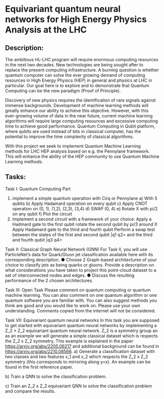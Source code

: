 # Equivariant quantum neural networks for High Energy Physics Analysis at the LHC

## Description:

The ambitious HL-LHC program will require enormous computing resources in the next two decades. New technologies are being sought after to replace the present computing infrastructure. A burning question is whether quantum computer can solve the ever growing demand of computing resources in High Energy Physics (HEP) in general and physics at LHC in particular. Our goal here is to explore and to demonstrate that Quantum Computing can be the new paradigm (Proof of Principle).

Discovery of new physics requires the identification of rare signals against immense backgrounds. Development of machine learning methods will greatly enhance our ability to achieve this objective. However, with this ever-growing volume of data in the near future, current machine learning algorithms will require large computing resources and excessive computing time to achieve good performance. Quantum Computing in Qubit platform, where qubits are used instead of bits in classical computer, has the potential to improve the time complexity of classical algorithms.

With this project we seek to implement Quantum Machine Learning methods for LHC HEP analysis based on e.g. the Pennylane framework. This will enhance the ability of the HEP community to use Quantum Machine Learning methods.

## Tasks:
Task I: Quantum Computing Part 
1) implement a simple quantum operation with Cirq or Pennylane
a) With 5 qubits 
b) Apply Hadamard operation on every qubit 
c) Apply CNOT operation on (0, 1), (1,2), (2,3), (3,4) 
d) SWAP (0, 4) 
e) Rotate X with pi/2 on any qubit 
f) Plot the circuit 
2) Implement a second circuit with a framework of your choice:
Apply a Hadmard gate to the first qubit
rotate the second qubit by pi/3 around X
Apply Hadamard gate to the third and fourth qubit
Perform a swap test between the states of the first and second qubit |q1 q2> and the third and fourth qubit |q3 q4>

Task II: Classical Graph Neural Network (GNN) 
For Task II, you will use ParticleNet’s data for Quark/Gluon jet classification available here with its corresponding description. 
● Choose 2 Graph-based architectures of your choice to classify jets as being quarks or gluons. Provide a description on what considerations you have taken to project this point-cloud dataset to a set of interconnected nodes and edges. 
● Discuss the resulting performance of the 2 chosen architectures. 


Task III: Open Task 
Please comment on quantum computing or quantum machine learning. You can also comment on one quantum algorithm or one quantum software you are familiar with. You can also suggest methods you think are good and you would like to work on. Please use your own understanding. Comments copied from the internet will not be considered.

Task VII: Equivariant quantum neural networks
In this task you are supposed to get started with equivariant quantum neural networks by implementing a Z_2 × Z_2 equivariant quantum neural network. Z_2 is a symmetry group an as an example we will generate a simple classical dataset which is respects the Z_2 x Z_2 symmetry.
This example is explained in the paper https://arxiv.org/abs/2205.06217 and additional background can be found in https://arxiv.org/abs/2210.08566. 
a) Generate a classification dataset with two classes and two features x_1 and x_2 which respects the Z_2 x Z_2 symmetry (this corresponds to mirroring along y=x). An example can be found in the first reference paper.

b) Train a QNN to solve the classification problem.

c) Train an Z_2 x Z_2 equivariant QNN to solve the classification problem and compare the results.
